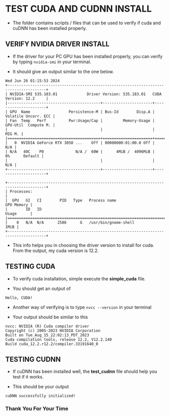 # TEST CUDA AND CUDNN INSTALL

- The folder contains scripts / files that can be used to verify if cuda and cuDNN has been installed properly.

## VERIFY NVIDIA DRIVER INSTALL
- If the driver for your PC GPU has been installed properly, you can verify by typing `nvidia-smi` in your terminal.

- It should give an output similar to the one below.

```
Wed Jun 26 01:15:53 2024       
+---------------------------------------------------------------------------------------+
| NVIDIA-SMI 535.183.01             Driver Version: 535.183.01   CUDA Version: 12.2     |
|-----------------------------------------+----------------------+----------------------+
| GPU  Name                 Persistence-M | Bus-Id        Disp.A | Volatile Uncorr. ECC |
| Fan  Temp   Perf          Pwr:Usage/Cap |         Memory-Usage | GPU-Util  Compute M. |
|                                         |                      |               MIG M. |
|=========================================+======================+======================|
|   0  NVIDIA GeForce RTX 3050 ...    Off | 00000000:01:00.0 Off |                  N/A |
| N/A   40C    P0              N/A /  60W |      4MiB /  4096MiB |      0%      Default |
|                                         |                      |                  N/A |
+-----------------------------------------+----------------------+----------------------+
                                                                                         
+---------------------------------------------------------------------------------------+
| Processes:                                                                            |
|  GPU   GI   CI        PID   Type   Process name                            GPU Memory |
|        ID   ID                                                             Usage      |
|=======================================================================================|
|    0   N/A  N/A      2586      G   /usr/bin/gnome-shell                          1MiB |
+---------------------------------------------------------------------------------------+
```

- This info helps you in choosing the driver version to install for cuda. From the output, my cuda version is 12.2.

## TESTING CUDA
- To verify cuda installation, simple execute the **simple_cuda** file. 

- You should get an output of
```
Hello, CUDA!
```

- Another way of verifying is to type `nvcc --version` in your terminal

- Your output should be similar to this
```
nvcc: NVIDIA (R) Cuda compiler driver
Copyright (c) 2005-2023 NVIDIA Corporation
Built on Tue_Aug_15_22:02:13_PDT_2023
Cuda compilation tools, release 12.2, V12.2.140
Build cuda_12.2.r12.2/compiler.33191640_0
```

## TESTING CUDNN
- If cuDNN has been installed well, the **test_cudnn** file should help you test if it works.

- This should be your output
```
cuDNN successfully initialized!
```

### Thank You For Your Time